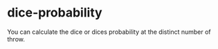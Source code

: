 # dice-probability

You can calculate the dice or dices probability at the distinct number of throw.
